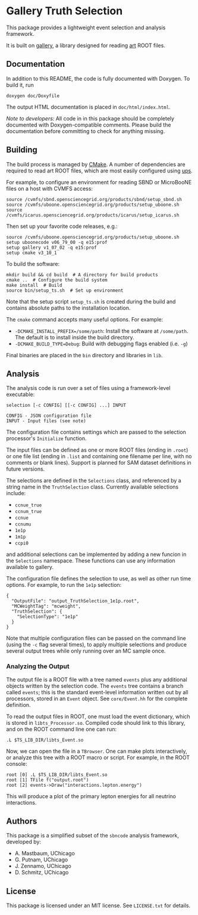 Gallery Truth Selection
========================
This package provides a lightweight event selection and analysis framework.

It is built on [gallery](http://art.fnal.gov/gallery/), a library designed
for reading [art](http://art.fnal.gov) ROOT files.

Documentation
-------------
In addition to this README, the code is fully documented with Doxygen.
To build it, run

    doxygen doc/Doxyfile

The output HTML documentation is placed in `doc/html/index.html`.

*Note to developers:* All code in in this package should be completely
documented with Doxygen-compatible comments. Please build the
documentation before committing to check for anything missing.

Building
--------
The build process is managed by [CMake](https://cmake.org). A number of
dependencies are required to read art ROOT files, which are most easily
configured using [ups](https://cdcvs.fnal.gov/redmine/projects/ups/wiki).

For example, to configure an environment for reading SBND or MicroBooNE
files on a host with CVMFS access:
    
    source /cvmfs/sbnd.opensciencegrid.org/products/sbnd/setup_sbnd.sh
    source /cvmfs/uboone.opensciencegrid.org/products/setup_uboone.sh
    source /cvmfs/icarus.opensciencegrid.org/products/icarus/setup_icarus.sh

Then set up your favorite code releases, e.g.:

    source /cvmfs/uboone.opensciencegrid.org/products/setup_uboone.sh
    setup uboonecode v06_79_00 -q e15:prof
    setup gallery v1_07_02 -q e15:prof
    setup cmake v3_10_1

To build the software:

    mkdir build && cd build  # A directory for build products
    cmake ..  # Configure the build system
    make install  # Build
    source bin/setup_ts.sh  # Set up environment

Note that the setup script `setup_ts.sh` is created during the
build and contains absolute paths to the installation location.

The `cmake` command accepts many useful options. For example:

* `-DCMAKE_INSTALL_PREFIX=/some/path`: Install the software at  `/some/path`.
  The default is to install inside the build directory.
* `-DCMAKE_BUILD_TYPE=Debug`: Build with debugging flags enabled (i.e. `-g`)

Final binaries are placed in the `bin` directory and libraries in `lib`.

Analysis
--------
The analysis code is run over a set of files using a framework-level
executable:

    selection [-c CONFIG] [[-c CONFIG] ...] INPUT

    CONFIG - JSON configuration file
    INPUT - Input files (see note)

The configuration file contains settings which are passed to the selection
processor's `Initialize` function.

The input files can be defined as one or more ROOT files (ending in `.root`)
or one file list (ending in `.list` and containing one filename per line, with
no comments or blank lines). Support is planned for SAM dataset definitions
in future versions.

The selections are defined in the `Selections` class, and referenced by a
string name in the `TruthSelection` class. Currently available selections
include:

* `ccnue_true`
* `ccnum_true`
* `ccnue`
* `ccnumu`
* `1e1p`
* `1m1p`
* `ccpi0`

and additional selections can be implemented by adding a new funcion in the
`Selections` namespace. These functions can use any information available to
gallery.

The configuration file defines the selection to use, as well as other run
time options. For example, to run the `1e1p` selection:

    {
      "OutputFile": "output_TruthSelection_1e1p.root",
      "MCWeightTag": "mcweight",
      "TruthSelection": {
        "SelectionType": "1e1p"
      }
    }

Note that multiple configuration files can be passed on the command line
(using the `-c` flag several times), to apply multiple selections and
produce several output trees while only running over an MC sample once.

### Analyzing the Output

The output file is a ROOT file with a tree named `events` plus any additional
objects written by the selection code. The `events` tree contains a branch
called `events`; this is the standard event-level information written out
by all processors, stored in an `Event` object. See `core/Event.hh` for the
complete definition.

To read the output files in ROOT, one must load the event dictionary, which
is stored in `libts_Processor.so`. Compiled code should link to this
library, and on the ROOT command line one can run:

    .L $TS_LIB_DIR/libts_Event.so

Now, we can open the file in a `TBrowser`. One can make plots interactively,
or analyze this tree with a ROOT macro or script. For example, in the ROOT
console:

    root [0] .L $TS_LIB_DIR/libts_Event.so
    root [1] TFile f("output.root")
    root [2] events->Draw("interactions.lepton.energy")

This will produce a plot of the primary lepton energies for all neutrino
interactions.

Authors
-------
This package is a simplified subset of the `sbncode` analysis framework,
developed by:

* A. Mastbaum, UChicago
* G. Putnam, UChicago
* J. Zennamo, UChicago
* D. Schmitz, UChicago

License
-------
This package is licensed under an MIT license. See `LICENSE.txt` for details.

